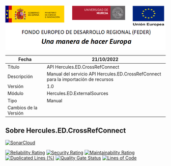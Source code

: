 ![](../../../Docs/media/CabeceraDocumentosMD.png)

| Fecha         | 21/10/2022                                                  |
| ------------- | ------------------------------------------------------------ |
|Titulo|API Hercules.ED.CrossRefConnect| 
|Descripción|Manual del servicio API Hercules.ED.CrossRefConnect para la importación de recursos|
|Versión|1.0|
|Módulo|Hercules.ED.ExternalSources|
|Tipo|Manual|
|Cambios de la Versión| |

## Sobre Hercules.ED.CrossRefConnect

[![SonarCloud](https://sonarcloud.io/images/project_badges/sonarcloud-white.svg)](https://sonarcloud.io/summary/new_code?id=Hercules.ED.CrossRefConnect)

[![Reliability Rating](https://sonarcloud.io/api/project_badges/measure?project=Hercules.ED.CrossRefConnect&metric=reliability_rating)](https://sonarcloud.io/summary/new_code?id=Hercules.ED.CrossRefConnect)
[![Security Rating](https://sonarcloud.io/api/project_badges/measure?project=Hercules.ED.CrossRefConnect&metric=security_rating)](https://sonarcloud.io/summary/new_code?id=Hercules.ED.CrossRefConnect)
[![Maintainability Rating](https://sonarcloud.io/api/project_badges/measure?project=Hercules.ED.CrossRefConnect&metric=sqale_rating)](https://sonarcloud.io/summary/new_code?id=Hercules.ED.CrossRefConnect)
[![Duplicated Lines (%)](https://sonarcloud.io/api/project_badges/measure?project=Hercules.ED.CrossRefConnect&metric=duplicated_lines_density)](https://sonarcloud.io/summary/new_code?id=Hercules.ED.CrossRefConnect)
[![Quality Gate Status](https://sonarcloud.io/api/project_badges/measure?project=Hercules.ED.CrossRefConnect&metric=alert_status)](https://sonarcloud.io/summary/new_code?id=Hercules.ED.CrossRefConnect)
[![Lines of Code](https://sonarcloud.io/api/project_badges/measure?project=Hercules.ED.CrossRefConnect&metric=ncloc)](https://sonarcloud.io/summary/new_code?id=Hercules.ED.CrossRefConnect)


